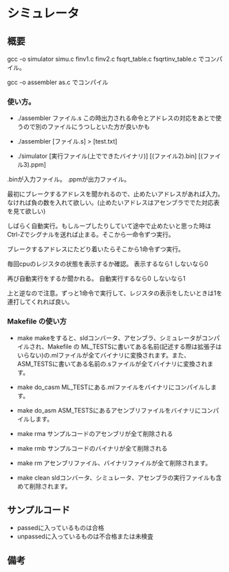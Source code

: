 # シミュレータ

## 概要

gcc -o simulator simu.c finv1.c finv2.c fsqrt\_table.c fsqrtinv\_table.c
でコンパイル。

gcc -o assembler as.c
でコンパイル

### 使い方。
- ./assembler ファイル.s
この時出力される命令とアドレスの対応をあとで使うので別のファイルにうつしといた方が良いかも

- ./assembler \[ファイル.s\] > \[test.txt\]

- ./simulator \[実行ファイル(上でできたバイナリ)\] \[(ファイル2).bin\] \[(ファイル3).ppm\]

.binが入力ファイル。
.ppmが出力ファイル。

最初にブレークするアドレスを聞かれるので、止めたいアドレスがあれば入力。なければ負の数を入れて欲しい。(止めたいアドレスはアセンブラででた対応表を見て欲しい)

しばらく自動実行。もしループしたりしていて途中で止めたいと思った時はCtrl-Zでシグナルを送れば止まる。そこから一命令ずつ実行。

ブレークするアドレスにたどり着いたらそこから1命令ずつ実行。

毎回cpuのレジスタの状態を表示するか確認。
表示するなら1
しないなら0

再び自動実行をするか聞かれる。
自動実行するなら0
しないなら1

上と逆なので注意。ずっと1命令で実行して、レジスタの表示をしたいときは1を連打してくれれば良い。

### Makefile の使い方

- make
	makeをすると、sldコンバータ、アセンブラ、シミュレータがコンパイルされ、Makefile の ML\_TESTSに書いてある名前(記述する際は拡張子はいらない)の.mlファイルが全てバイナリに変換されます。また、ASM\_TESTSに書いてある名前の.sファイルが全てバイナリに変換されます。

- make do\_casm
	ML\_TESTにある.mlファイルをバイナリにコンパイルします。

- make do\_asm
	ASM\_TESTSにあるアセンブリファイルをバイナリにコンパイルします。

- make rma
	サンプルコードのアセンブリが全て削除される

- make rmb
	サンプルコードのバイナリが全て削除される

- make rm
	アセンブリファイル、バイナリファイルが全て削除されます。

- make clean
	sldコンバータ、シミュレータ、アセンブラの実行ファイルも含めて削除されます。


## サンプルコード

- passedに入っているものは合格
- unpassedに入っているものは不合格または未検査

## 備考
